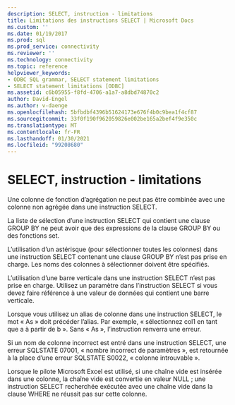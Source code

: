 ```yaml
---
description: SELECT, instruction - limitations
title: Limitations des instructions SELECT | Microsoft Docs
ms.custom: ''
ms.date: 01/19/2017
ms.prod: sql
ms.prod_service: connectivity
ms.reviewer: ''
ms.technology: connectivity
ms.topic: reference
helpviewer_keywords:
- ODBC SQL grammar, SELECT statement limitations
- SELECT statement limitations [ODBC]
ms.assetid: c6b05955-f8fd-4706-a1a7-a8dbd74870c2
author: David-Engel
ms.author: v-daenge
ms.openlocfilehash: 5bfbdbf4396b51624173e676f4b0c9bea1f4cf87
ms.sourcegitcommit: 33f0f190f962059826e002be165a2bef4f9e350c
ms.translationtype: MT
ms.contentlocale: fr-FR
ms.lasthandoff: 01/30/2021
ms.locfileid: "99208680"
---
```

# <a name="select-statement-limitations"></a>SELECT, instruction - limitations
Une colonne de fonction d’agrégation ne peut pas être combinée avec une colonne non agrégée dans une instruction SELECT.  
  
 La liste de sélection d’une instruction SELECT qui contient une clause GROUP BY ne peut avoir que des expressions de la clause GROUP BY ou des fonctions set.  
  
 L’utilisation d’un astérisque (pour sélectionner toutes les colonnes) dans une instruction SELECT contenant une clause GROUP BY n’est pas prise en charge. Les noms des colonnes à sélectionner doivent être spécifiés.  
  
 L’utilisation d’une barre verticale dans une instruction SELECT n’est pas prise en charge. Utilisez un paramètre dans l’instruction SELECT si vous devez faire référence à une valeur de données qui contient une barre verticale.  
  
 Lorsque vous utilisez un alias de colonne dans une instruction SELECT, le mot « As » doit précéder l’alias. Par exemple, « sélectionnez col1 en tant que a à partir de b ». Sans « As », l’instruction renverra une erreur.  
  
 Si un nom de colonne incorrect est entré dans une instruction SELECT, une erreur SQLSTATE 07001, « nombre incorrect de paramètres », est retournée à la place d’une erreur SQLSTATE S0022, « colonne introuvable ».  
  
 Lorsque le pilote Microsoft Excel est utilisé, si une chaîne vide est insérée dans une colonne, la chaîne vide est convertie en valeur NULL ; une instruction SELECT recherchée exécutée avec une chaîne vide dans la clause WHERE ne réussit pas sur cette colonne.
